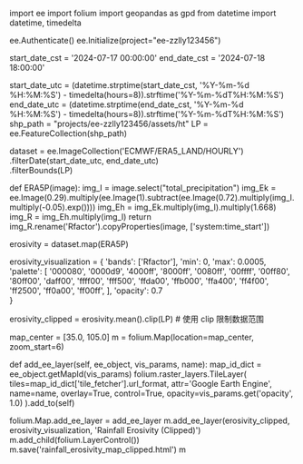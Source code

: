 import ee
import folium
import geopandas as gpd
from datetime import datetime, timedelta

ee.Authenticate()
ee.Initialize(project="ee-zzlly123456")

start_date_cst = '2024-07-17 00:00:00'
end_date_cst = '2024-07-18 18:00:00'

start_date_utc = (datetime.strptime(start_date_cst, '%Y-%m-%d %H:%M:%S') - timedelta(hours=8)).strftime('%Y-%m-%dT%H:%M:%S')
end_date_utc = (datetime.strptime(end_date_cst, '%Y-%m-%d %H:%M:%S') - timedelta(hours=8)).strftime('%Y-%m-%dT%H:%M:%S')
shp_path = "projects/ee-zzlly123456/assets/ht"
LP = ee.FeatureCollection(shp_path)

dataset = ee.ImageCollection('ECMWF/ERA5_LAND/HOURLY') \
    .filterDate(start_date_utc, end_date_utc) \
    .filterBounds(LP)

def ERA5P(image):
    img_I = image.select("total_precipitation")
    img_Ek = ee.Image(0.29).multiply(ee.Image(1).subtract(ee.Image(0.72).multiply(img_I.multiply(-0.05).exp())))
    img_Eh = img_Ek.multiply(img_I).multiply(1.668)
    img_R = img_Eh.multiply(img_I)
    return img_R.rename('Rfactor').copyProperties(image, ['system:time_start'])

erosivity = dataset.map(ERA5P)

erosivity_visualization = {
    'bands': ['Rfactor'],
    'min': 0,
    'max': 0.0005,
    'palette': [
        '000080', '0000d9', '4000ff', '8000ff', '0080ff', '00ffff',
        '00ff80', '80ff00', 'daff00', 'ffff00', 'fff500', 'ffda00',
        'ffb000', 'ffa400', 'ff4f00', 'ff2500', 'ff0a00', 'ff00ff',
    ],
    'opacity': 0.7  
}


erosivity_clipped = erosivity.mean().clip(LP)  # 使用 clip 限制数据范围

map_center = [35.0, 105.0]
m = folium.Map(location=map_center, zoom_start=6)  

def add_ee_layer(self, ee_object, vis_params, name):
    map_id_dict = ee_object.getMapId(vis_params)
    folium.raster_layers.TileLayer(
        tiles=map_id_dict['tile_fetcher'].url_format,
        attr='Google Earth Engine',
        name=name,
        overlay=True,
        control=True,
        opacity=vis_params.get('opacity', 1.0)
    ).add_to(self)


folium.Map.add_ee_layer = add_ee_layer
m.add_ee_layer(erosivity_clipped, erosivity_visualization, 'Rainfall Erosivity (Clipped)')
m.add_child(folium.LayerControl())
m.save('rainfall_erosivity_map_clipped.html')
m

